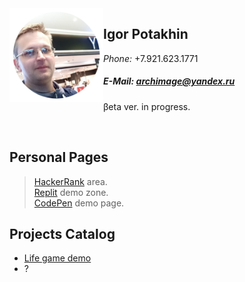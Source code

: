 <img src="2022-09-14_11-15-31.png" align="left" width="150" height="150">

## Igor Potakhin
<em>Phone:</em> +7.921.623.1771
##### E-Mail: archimage@yandex.ru


βeta ver. in progress.<br>

<br clear="left">

## Personal Pages

> [HackerRank](https://www.hackerrank.com/archimage) area.<br>
> [Replit](https://replit.com/@archimage) demo zone.<br>
> [CodePen](https://codepen.io/archimage_wiz) demo page.<br>

## Projects Catalog

+ [Life game demo](https://replit.com/@archimage/CPPCurs1Life)
+ ?

